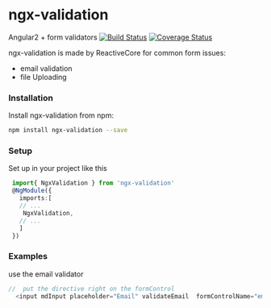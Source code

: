 # ngx-validation
Angular2 + form validators
[![Build Status](https://travis-ci.org/ReactiveCore-com/ngx-validation.svg?branch=master)](https://travis-ci.org/ReactiveCore-com/ngx-validation)
[![Coverage Status](https://coveralls.io/repos/github/ReactiveCore-com/ngx-validation/badge.svg?branch=master)](https://coveralls.io/github/ReactiveCore-com/ngx-validation?branch=master)

ngx-validation is made by ReactiveCore for common form issues:
- email validation
- file Uploading


### Installation
Install ngx-validation from npm:
```bash
npm install ngx-validation --save
```

### Setup
Set up in your project like this
```ts
 import{ NgxValidation } from 'ngx-validation'
 @NgModule({
   imports:[
   // ...
    NgxValidation,
   // ...
   ]
 })
```

### Examples
 use the email validator
  ```ts
  //  put the directive right on the formControl
    <input mdInput placeholder="Email" validateEmail  formControlName="email" >
  ```
